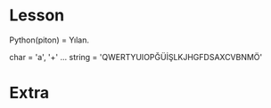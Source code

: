 
# Lesson

Python(piton) = Yılan.

char = 'a', '+' ...
string = 'QWERTYUIOPĞÜİŞLKJHGFDSAXCVBNMÖ'
# Extra
